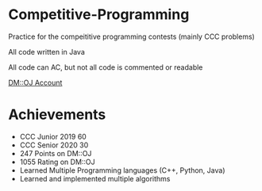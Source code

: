 # Competitive-Programming
Practice for the compeititive programming contests (mainly CCC problems)

All code written in Java

All code can AC, but not all code is commented or readable

[DM::OJ Account](https://dmoj.ca/user/Frankie123456789)

# Achievements

- CCC Junior 2019 60
- CCC Senior 2020 30
- 247 Points on DM::OJ
- 1055 Rating on DM::OJ
- Learned Multiple Programming languages (C++, Python, Java)
- Learned and implemented multiple algorithms

